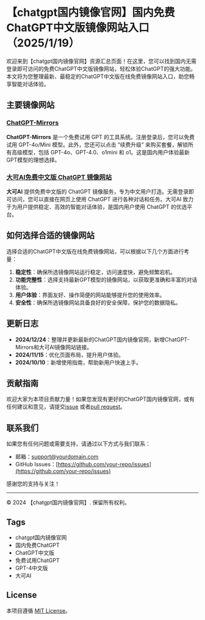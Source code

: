 # 【chatgpt国内镜像官网】国内免费ChatGPT中文版镜像网站入口（2025/1/19）

欢迎来到【chatgpt国内镜像官网】资源汇总页面！在这里，您可以找到国内无需登录即可访问的免费ChatGPT中文版镜像网站，轻松体验ChatGPT的强大功能。本文将为您整理最新、最稳定的ChatGPT中文版在线免费镜像网站入口，助您畅享智能对话体验。

## 主要镜像网站

### [ChatGPT-Mirrors](https://soruxgpt.top/282.html)

**ChatGPT-Mirrors** 是一个免费试用 GPT 的工具系统。注册登录后，您可以免费试用 GPT-4o/Mini 模型。此外，您还可以点击 “续费升级” 来购买套餐，解锁所有高级模型，包括 GPT-4o、GPT-4.0、o1mini 和 o1。这是国内用户体验最新GPT模型的理想选择。

### [大可AI免费中文版 ChatGPT 镜像网站](https://www.dk82.com/17.html)

**大可AI** 提供免费中文版的 ChatGPT 镜像服务，专为中文用户打造。无需登录即可访问，您可以直接在网页上使用 ChatGPT 进行各种对话和任务。大可AI 致力于为用户提供稳定、高效的智能对话体验，是国内用户使用 ChatGPT 的优选平台。

## 如何选择合适的镜像网站

选择合适的ChatGPT中文版在线免费镜像网站，可以根据以下几个方面进行考量：

1. **稳定性**：确保所选镜像网站运行稳定，访问速度快，避免频繁宕机。
2. **功能完整性**：选择支持最新GPT模型的镜像网站，以获取更准确和丰富的对话体验。
3. **用户体验**：界面友好、操作简便的网站能够提升您的使用效率。
4. **安全性**：确保所选镜像网站具备良好的安全保障，保护您的数据隐私。

## 更新日志

- **2024/12/24**：整理并更新最新的ChatGPT国内镜像官网，新增ChatGPT-Mirrors和大可AI镜像网站链接。
- **2024/11/15**：优化页面布局，提升用户体验。
- **2024/10/10**：新增使用指南，帮助新用户快速上手。

## 贡献指南

欢迎大家为本项目贡献力量！如果您发现有更好的ChatGPT国内镜像官网，或有任何建议和意见，请提交[issue](https://github.com/your-repo/issues) 或者[pull request](https://github.com/your-repo/pulls)。

## 联系我们

如果您有任何问题或需要支持，请通过以下方式与我们联系：

- 邮箱：support@yourdomain.com
- GitHub Issues：[https://github.com/your-repo/issues](https://github.com/your-repo/issues)

感谢您的支持与关注！

---

© 2024 【chatgpt国内镜像官网】. 保留所有权利。

## Tags

- chatgpt国内镜像官网
- 国内免费ChatGPT
- ChatGPT中文版
- 免费试用ChatGPT
- GPT-4中文版
- 大可AI

## License

本项目遵循 [MIT License](LICENSE)。
